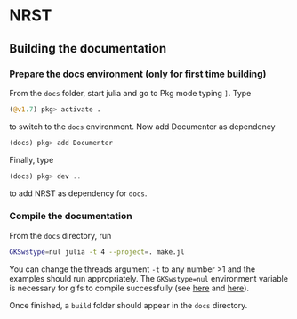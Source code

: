 # NRST

## Building the documentation

### Prepare the docs environment (only for first time building)

From the `docs` folder, start julia and go to Pkg mode typing `]`. Type
```julia
(@v1.7) pkg> activate .
```
to switch to the `docs` environment. Now add Documenter as dependency
```julia
(docs) pkg> add Documenter
```
Finally, type
```julia
(docs) pkg> dev ..
```
to add NRST as dependency for `docs`.

### Compile the documentation

From the `docs` directory, run
```bash
GKSwstype=nul julia -t 4 --project=. make.jl
```
You can change the threads argument `-t` to any number >1 and the examples should run appropriately. The `GKSwstype=nul` environment variable is necessary for gifs to compile successfully (see [here](https://github.com/JuliaPlots/Plots.jl/issues/3664#issuecomment-887365869) and [here](https://github.com/JuliaPlots/PlotDocs.jl/blob/20c7d27ca8833d68f10cad89fca4fcdb20634b2c/README.md?plain=1#L12)).

Once finished, a `build` folder should appear in the `docs` directory.

